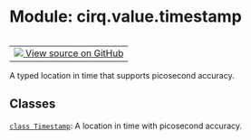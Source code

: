 <div itemscope itemtype="http://developers.google.com/ReferenceObject">
<meta itemprop="name" content="cirq.value.timestamp" />
<meta itemprop="path" content="Stable" />
</div>

# Module: cirq.value.timestamp

<!-- Insert buttons and diff -->

<table class="tfo-notebook-buttons tfo-api" align="left">

<td>
  <a target="_blank" href="https://github.com/quantumlib/cirq/tree/master/cirq/value/timestamp.py">
    <img src="https://www.tensorflow.org/images/GitHub-Mark-32px.png" />
    View source on GitHub
  </a>
</td>
</table>



A typed location in time that supports picosecond accuracy.



## Classes

[`class Timestamp`](../../cirq/value/Timestamp.md): A location in time with picosecond accuracy.

